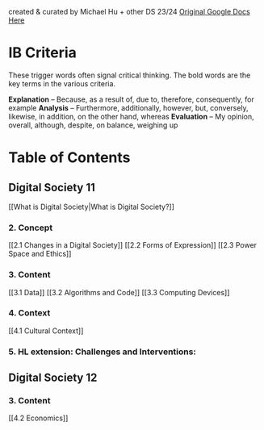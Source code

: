 created & curated by Michael Hu + other DS 23/24
[Original Google Docs Here](https://docs.google.com/document/d/1t-zW5i7LzKTfZ3FCptt3YL2-wARynPtp312BfXb12Tk/edit?usp=sharing)
# IB Criteria

These trigger words often signal critical thinking. The bold words are the key terms in the various criteria.

**Explanation** – Because, as a result of, due to, therefore, consequently, for example
**Analysis** – Furthermore, additionally, however, but, conversely, likewise, in addition, on the other hand, whereas
**Evaluation** – My opinion, overall, although, despite, on balance, weighing up
# Table of Contents

## Digital Society 11
[[What is Digital Society|What is Digital Society?]]
### 2. Concept
[[2.1 Changes in a Digital Society]]
[[2.2 Forms of Expression]]
[[2.3 Power Space and Ethics]]
### 3. Content
[[3.1 Data]]
[[3.2 Algorithms and Code]]
[[3.3 Computing Devices]]
### 4. Context
[[4.1 Cultural Context]]
### 5. HL extension: Challenges and Interventions:

## Digital Society 12

### 3. Content
[[4.2 Economics]]
